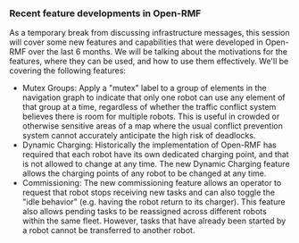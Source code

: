 ### Recent feature developments in Open-RMF

As a temporary break from discussing infrastructure messages, this session will cover some new features and capabilities that were developed in Open-RMF over the last 6 months.
We will be talking about the motivations for the features, where they can be used, and how to use them effectively.
We'll be covering the following features:
* Mutex Groups: Apply a "mutex" label to a group of elements in the navigation graph to indicate that only one robot can use any element of that group at a time, regardless of whether the traffic conflict system believes there is room for multiple robots. This is useful in crowded or otherwise sensitive areas of a map where the usual conflict prevention system cannot accurately anticipate the high risk of deadlocks.
* Dynamic Charging: Historically the implementation of Open-RMF has required that each robot have its own dedicated charging point, and that is not allowed to change at any time. The new Dynamic Charging feature allows the charging points of any robot to be changed at any time.
* Commissioning: The new commissioning feature allows an operator to request that robot stops receiving new tasks and can also toggle the "idle behavior" (e.g. having the robot return to its charger). This feature also allows pending tasks to be reassigned across different robots within the same fleet. However, tasks that have already been started by a robot cannot be transferred to another robot.
